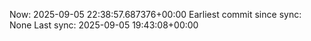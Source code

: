 Now: 2025-09-05 22:38:57.687376+00:00 Earliest commit since sync: None Last sync: 2025-09-05 19:43:08+00:00
